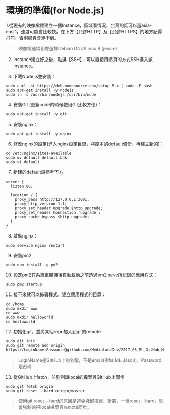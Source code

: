 # 環境的準備\(for Node.js\)

1.從現有的映像檔裡建立一個Instance，區域看情況，台灣的話可以選asia-east1，速度可能會比較快。在下方【允許HTTP】及【允許HTTPS】的地方記得打勾，否則網頁會連不到。

> 映像檔通常都會選擇Debian GNU/Linux 8 \(jessie\)

2. Instance建立好之後，點選【SSH】，可以直接用網頁的方式SSH進入該Instance。

3. 下載Node.js並安裝：

```
sudo curl -sL https://deb.nodesource.com/setup_6.x | sudo -E bash -
sudo apt-get install -y nodejs
sudo ln -s /usr/bin/nodejs /usr/bin/node
```

4. 安裝Git \(更新code的時候使用Git比較方便\)：

```
sudo apt-get install -y git
```

5. 安裝nginx：

```
sudo apt-get install -y nginx
```

6. 修改nginx的設定\(進入nginx設定目錄，將原本的default備份，再建立新的\)：

```
cd /etc/nginx/sites-available
sudo mv default default.bak
sudo vi default
```

7. 新建的default請參考下方

```
server {
  listen 80;

  location / {
    proxy_pass http://127.0.0.1:3001;
    proxy_http_version 1.1;
    proxy_set_header Upgrade $http_upgrade;
    proxy_set_header Connection 'upgrade';
    proxy_cache_bypass $http_upgrade;
  }
}
```

8. 啟動nginx：

```
sudo service nginx restart
```

9. 安裝pm2

```
sudo npm install -g pm2
```

10. 設定pm2在系統重開機後自動啟動之前透過pm2 save所記錄的應用程式：

```
sudo pm2 startup
```

11. 接下來就可以佈署程式，建立應用程式的目錄：

```
cd /home
sudo mkdir www
cd www
sudo mkdir helloworld
cd helloworld
```

12. 初始化git，並將某個repo加入到git的remote

```
sudo git init
sudo git remote add origin https://LoginName:Password@github.com/MedialandDev/2017_05_ML_GitHub_Manager.git
```

> LoginName是GitHub上的名稱，不是email\(例如:ML-Jason\)，Password是密碼

13. 從GitHub上fetch，並強制讓local的檔案與GitHub上同步

```
sudo git fetch origin
sudo git reset --hard origin/master
```

> 使用git reset --hard的原因是避免殘留檔案、衝突，一但reset --hard，就會強制的把local檔案與remote同步。



